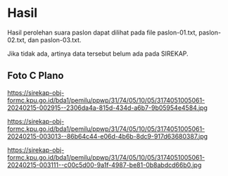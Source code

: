 # Hasil

Hasil perolehan suara paslon dapat dilihat pada file paslon-01.txt, paslon-02.txt, dan paslon-03.txt.

Jika tidak ada, artinya data tersebut belum ada pada SIREKAP.

## Foto C Plano

https://sirekap-obj-formc.kpu.go.id/bda1/pemilu/ppwp/31/74/05/10/05/3174051005061-20240215-002915--2306da4a-815d-434d-a6b7-9b05954e4584.jpg

https://sirekap-obj-formc.kpu.go.id/bda1/pemilu/ppwp/31/74/05/10/05/3174051005061-20240215-003013--86b64c44-e06d-4b6b-8dc9-917d63680387.jpg

https://sirekap-obj-formc.kpu.go.id/bda1/pemilu/ppwp/31/74/05/10/05/3174051005061-20240215-003111--c00c5d00-9a1f-4987-be81-0b8abdcd66b0.jpg
